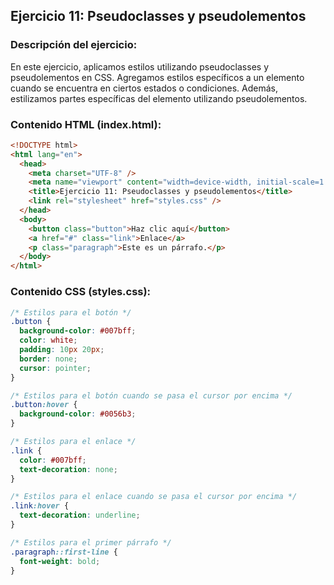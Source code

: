 ## Ejercicio 11: Pseudoclasses y pseudolementos

### Descripción del ejercicio:

En este ejercicio, aplicamos estilos utilizando pseudoclasses y pseudolementos en CSS. Agregamos estilos específicos a un elemento cuando se encuentra en ciertos estados o condiciones. Además, estilizamos partes específicas del elemento utilizando pseudolementos.

### Contenido HTML (index.html):

```html
<!DOCTYPE html>
<html lang="en">
  <head>
    <meta charset="UTF-8" />
    <meta name="viewport" content="width=device-width, initial-scale=1.0" />
    <title>Ejercicio 11: Pseudoclasses y pseudolementos</title>
    <link rel="stylesheet" href="styles.css" />
  </head>
  <body>
    <button class="button">Haz clic aquí</button>
    <a href="#" class="link">Enlace</a>
    <p class="paragraph">Este es un párrafo.</p>
  </body>
</html>
```

### Contenido CSS (styles.css):

```css
/* Estilos para el botón */
.button {
  background-color: #007bff;
  color: white;
  padding: 10px 20px;
  border: none;
  cursor: pointer;
}

/* Estilos para el botón cuando se pasa el cursor por encima */
.button:hover {
  background-color: #0056b3;
}

/* Estilos para el enlace */
.link {
  color: #007bff;
  text-decoration: none;
}

/* Estilos para el enlace cuando se pasa el cursor por encima */
.link:hover {
  text-decoration: underline;
}

/* Estilos para el primer párrafo */
.paragraph::first-line {
  font-weight: bold;
}
```
